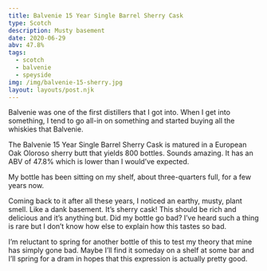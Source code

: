 ```yaml
---
title: Balvenie 15 Year Single Barrel Sherry Cask
type: Scotch
description: Musty basement
date: 2020-06-29
abv: 47.8%
tags:
  - scotch
  - balvenie
  - speyside
img: /img/balvenie-15-sherry.jpg
layout: layouts/post.njk
---
```


Balvenie was one of the first distillers that I got into. When I get into something, I tend to go all-in on something and started buying all the whiskies that Balvenie. 

The Balvenie 15 Year Single Barrel Sherry Cask is matured in a  European Oak Oloroso sherry butt that yields 800 bottles. Sounds amazing. It has an ABV of 47.8% which is lower than I would’ve expected.

My bottle has been sitting on my shelf, about three-quarters full, for a few years now. 

Coming back to it after all these years, I noticed an earthy, musty, plant smell. Like a dank basement. It’s sherry cask! This should be rich and delicious and it’s anything but. Did my bottle go bad? I’ve heard such a thing is rare but I don’t know how else to explain how this tastes so bad. 

I’m reluctant to spring for another bottle of this to test my theory that mine has simply gone bad. Maybe I’ll find it someday on a shelf at some bar and I’ll spring for a dram in hopes that this expression is actually pretty good.


